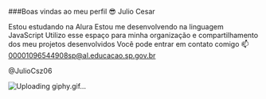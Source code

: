 ###Boas vindas ao meu perfil 😎
Julio Cesar

Estou estudando na Alura
Estou me desenvolvendo na linguagem JavaScript
Utilizo esse espaço para minha organização e compartilhamento dos meu projetos desenvolvidos
Você pode entrar em contato comigo 📫
00001096544908sp@al.educacao.sp.gov.br

@JulioCsz06

![Uploading giphy.gif…]()
